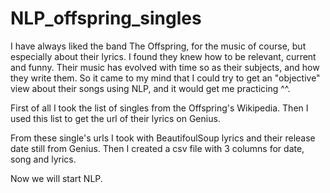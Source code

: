# NLP_offspring_singles

I have always liked the band The Offspring, for the music of course, but especially about their lyrics.
I found they knew how to be relevant, current and funny. 
Their music has evolved with time so as their subjects, and how they write them. 
So it came to my mind that I could try to get an "objective" view about their songs using NLP, and it would get me practicing ^^.

First of all I took the list of singles from the Offspring's Wikipedia.
Then I used this list to get the url of their lyrics on Genius.

From these single's urls I took with BeautifoulSoup lyrics and their release date still from Genius.
Then I created a csv file with 3 columns for date, song and lyrics.

Now we will start NLP.